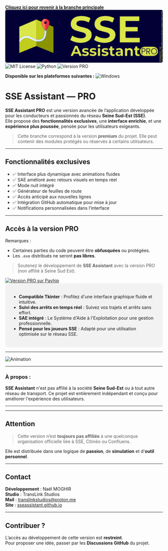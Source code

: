 [**Cliquez ici pour revenir à la branche principale**](https://github.com/flywithnael/SSE-Assistant/tree/main)
![SSE Assistant PRO](banner-pro-rounded.png)
![MIT License](https://img.shields.io/badge/MIT-green?style=for-the-badge)
![Python](https://img.shields.io/badge/Python-FFD43B?style=for-the-badge&logo=python&logoColor=blue)
![Version PRO](https://img.shields.io/badge/Version-Pro-red.svg)

**Disponible sur les plateformes suivantes :** 
![Windows](https://img.shields.io/badge/Windows-0078D6?style=for-the-badge&logo=windows&logoColor=white)

# SSE Assistant — **PRO**

**SSE Assistant PRO** est une version avancée de l’application développée pour les conducteurs et passionnés du réseau **Seine Sud-Est (SSE)**.  
Elle propose des **fonctionnalités exclusives**, une **interface enrichie**, et une **expérience plus poussée**, pensée pour les utilisateurs exigeants.

> Cette branche correspond à la version **premium** du projet. Elle peut contenir des modules protégés ou réservés à certains utilisateurs.

---

## **Fonctionnalités exclusives**

- ✅ Interface plus dynamique avec animations fluides
- ✅ SAE amélioré avec retours visuels en temps réel
- ✅ Mode nuit intégré
- ✅ Générateur de feuilles de route
- ✅ Accès anticipé aux nouvelles lignes
- ✅ Intégration GitHub automatique pour mise à jour
- ✅ Notifications personnalisées dans l’interface

---

## **Accès à la version PRO**

Remarques :
- Certaines parties du code peuvent être **obfusquées** ou protégées.
- Les `.exe` distribués ne seront **pas libres**.
> Soutenez le développement de **SSE Assistant** avec la version PRO (non affilié à Seine Sud Est).

<a href="https://payhip.com/b/dFDe8" target="_blank">
  <img src="https://img.shields.io/badge/Télécharger%20la%20version%20PRO-DBE64A?style=for-the-badge&logo=payhip&logoColor=white&labelColor=030035&color=DBE64A" alt="Version PRO sur Payhip" />
</a>

<div style="background-color: #F2F2F2; padding: 20px; border-radius: 10px;">
  <ul>
    <li><strong>Compatible Tkinter</strong> : Profitez d'une interface graphique fluide et intuitive.</li>
    <li><strong>Suivi des arrêts en temps réel</strong> : Suivez vos trajets et arrêts sans effort.</li>
    <li><strong>SAE intégré</strong> : Le Système d'Aide à l'Exploitation pour une gestion professionnelle.</li>
    <li><strong>Pensé pour les joueurs SSE</strong> : Adapté pour une utilisation optimisée sur le réseau SSE.</li>
  </ul>
</div>

---

![Animation](https://readme-typing-svg.demolab.com?font=Montserrat&pause=1000&color=DBE64A&center=true&vCenter=true&width=435&lines=Compatible+Tkinter+;Suivi+des+arr%C3%AAts+en+temps+r%C3%A9el+;SAE+int%C3%A9gr%C3%A9+;Pens%C3%A9+pour+les+joueurs+SSE)

---

### À propos :
**SSE Assistant** n'est pas affilié à la société **Seine Sud-Est** ou à tout autre réseau de transport. Ce projet est entièrement indépendant et conçu pour améliorer l'expérience des utilisateurs.

---

---

## **Attention**

> Cette version n’est **toujours pas affiliée** à une quelconque organisation officielle liée à SSE, Citinéo ou Confluens.

Elle est distribuée dans une logique de **passion**, de **simulation** et d'**outil personnel**.

---

## **Contact**

**Développement** : Naël MOGHIR  
**Studio** : TransLink Studios  
**Mail** : translinkstudios@proton.me  
**Site** : [sseassistant.github.io](https://flywithnael.github.io/SSE-Assistant)

---

## **Contribuer ?**

L’accès au développement de cette version est **restreint**.  
Pour proposer une idée, passer par les **Discussions GitHub** du projet.